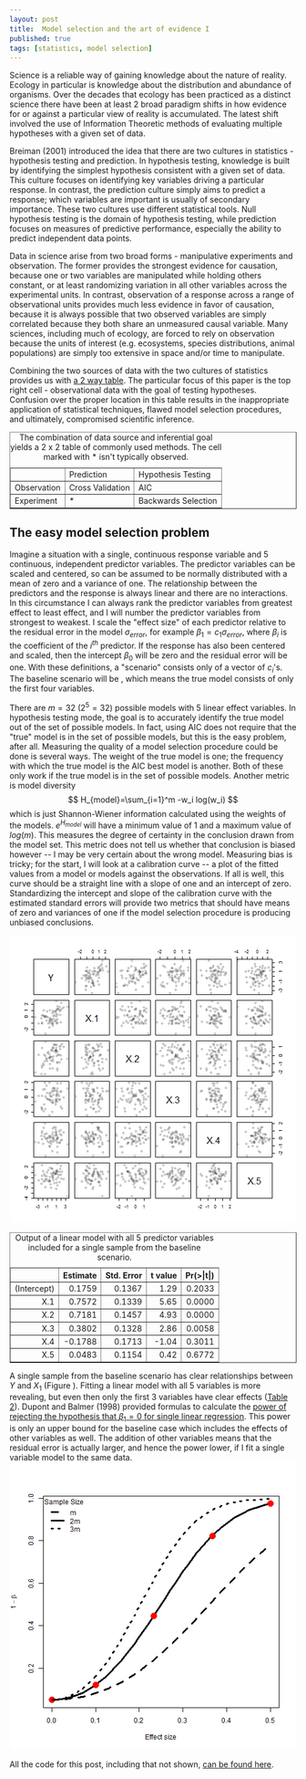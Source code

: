 ```yaml
--- 
layout: post 
title:  Model selection and the art of evidence I 
published: true 
tags: [statistics, model selection] 
---
```



Science is a reliable way of gaining knowledge about the nature of reality. Ecology in particular is knowledge about the distribution and abundance of organisms. Over the decades that ecology has been practiced as a distinct science there have been at least 2 broad paradigm shifts in how evidence for or against a particular view of reality is accumulated. The latest shift involved the use of Information Theoretic methods of evaluating multiple hypotheses with a given set of data. 

Breiman (2001) introduced the idea that there are two cultures in statistics - hypothesis testing and prediction. In hypothesis testing, knowledge is built by identifying the simplest hypothesis consistent with a given set of data. This culture focuses on identifying key variables driving a particular response. In contrast, the prediction culture simply aims to predict a response; which variables are important is usually of secondary importance. These two cultures use different statistical tools. Null hypothesis testing is the domain of hypothesis testing, while prediction focuses on measures of predictive performance, especially the ability to predict independent data points. 

Data in science arise from two broad forms - manipulative experiments and observation. The former provides the strongest evidence for causation, because one or two variables are manipulated while holding others constant, or at least randomizing variation in all other variables across the experimental units. In contrast, observation of a response across a range of observational units provides much less evidence in favor of causation, because it is always possible that two observed variables are simply correlated because they both share an unmeasured causal variable. Many sciences, including much of ecology, are forced to rely on observation because the units of interest (e.g. ecosystems, species distributions, animal populations) are simply too extensive in space and/or time to manipulate. 

Combining the two sources of data with the two cultures of statistics provides us with [a 2 way table](#typology). The particular focus of this paper is the top right cell - observational data with the goal of testing hypotheses. Confusion over the proper location in this table results in the inappropriate application of statistical techniques, flawed model selection procedures, and ultimately, compromised scientific inference. 
<!-- html table generated in R 3.3.0 by xtable 1.7-4 package -->
<!-- Wed May 25 09:20:47 2016 -->
<table border=1>
<caption align="top"> The combination of data source and inferential goal yields a 2 x 2 table of commonly used methods. The cell marked with * isn't typically observed. </caption>
  <tr> <td>   </td> <td> Prediction </td> <td> Hypothesis Testing </td> </tr>
   <tr> <td> Observation </td> <td> Cross Validation </td> <td> AIC </td> </tr>
  <tr> <td> Experiment </td> <td> * </td> <td> Backwards Selection </td> </tr>
   </table>

## The easy model selection problem
Imagine a situation with a single, continuous response variable and 5 continuous, independent predictor variables. The predictor variables can be scaled and centered, so can be assumed to be normally distributed with a mean of zero and a variance of one. The relationship between the predictors and the response is always linear and there are no interactions. In this circumstance I can always rank the predictor variables from greatest effect to least effect, and I will number the predictor variables from strongest to weakest. I scale the "effect size" of each predictor relative to the residual error in the model $\sigma_{error}$, for example $\beta_1 = c_1\sigma_{error}$, where $\beta_i$ is the coefficient of the $i^{th}$ predictor. If the response has also been centered and scaled, then the intercept $\beta_0$ will be zero and the residual error will be one. With these definitions, a "scenario" consists only of a vector of $c_i$'s. The baseline scenario will be , which means the true model consists of only the first four variables.

There are $m=32$ ($2^5=32$) possible models with 5 linear effect variables. In hypothesis testing mode, the goal is to accurately identify the true model out of the set of possible models. In fact, using AIC does not require that the "true" model is in the set of possible models, but this is the easy problem, after all. Measuring the quality of a model selection procedure could be done is several ways. The weight of the true model is one; the frequency with which the true model is the AIC best model is another. Both of these only work if the true model is in the set of possible models. Another metric is model diversity
$$
H_{model}=\sum_{i=1}^m -w_i log(w_i)
$$
which is just Shannon-Wiener information calculated using the weights of the models. $e^{H_{model}}$ will have a minimum value of 1 and a maximum value of $log(m)$. This measures the degree of certainty in the conclusion drawn from the model set. This metric does not tell us whether that conclusion is biased however -- I may be very certain about the wrong model. Measuring bias is tricky; for the start, I will look at a calibration curve -- a plot of the fitted values from a model or models against the observations. If all is well, this curve should be a straight line with a slope of one and an intercept of zero. Standardizing the intercept and slope of the calibration curve with the estimated standard errors will provide two metrics that should have means of zero and variances of one if the model selection procedure is producing unbiased conclusions. 

![A sample dataset from the baseline scenario with $N=2m=64$.](figure/easy1-1.png) <!-- html table generated in R 3.3.0 by xtable 1.7-4 package -->
<!-- Wed May 25 09:20:47 2016 -->
<table border=1>
<caption align="top"> Output of a linear model with all 5 predictor variables included for a single sample from the baseline scenario. </caption>
<tr> <th>  </th> <th> Estimate </th> <th> Std. Error </th> <th> t value </th> <th> Pr(&gt;|t|) </th>  </tr>
  <tr> <td align="right"> (Intercept) </td> <td align="right"> 0.1759 </td> <td align="right"> 0.1367 </td> <td align="right"> 1.29 </td> <td align="right"> 0.2033 </td> </tr>
  <tr> <td align="right"> X.1 </td> <td align="right"> 0.7572 </td> <td align="right"> 0.1339 </td> <td align="right"> 5.65 </td> <td align="right"> 0.0000 </td> </tr>
  <tr> <td align="right"> X.2 </td> <td align="right"> 0.7181 </td> <td align="right"> 0.1457 </td> <td align="right"> 4.93 </td> <td align="right"> 0.0000 </td> </tr>
  <tr> <td align="right"> X.3 </td> <td align="right"> 0.3802 </td> <td align="right"> 0.1328 </td> <td align="right"> 2.86 </td> <td align="right"> 0.0058 </td> </tr>
  <tr> <td align="right"> X.4 </td> <td align="right"> -0.1788 </td> <td align="right"> 0.1713 </td> <td align="right"> -1.04 </td> <td align="right"> 0.3011 </td> </tr>
  <tr> <td align="right"> X.5 </td> <td align="right"> 0.0483 </td> <td align="right"> 0.1154 </td> <td align="right"> 0.42 </td> <td align="right"> 0.6772 </td> </tr>
   </table>

A single sample from the baseline scenario has clear relationships between $Y$ and $X_1$ (Figure ). Fitting a linear model with all 5 variables is more revealing, but even then only the first 3 variables have clear effects ([Table 2](#lm0)). Dupont and Balmer (1998) provided formulas to calculate the [power of rejecting the hypothesis that $\beta_1 = 0$ for single linear regression](#fig:powerCurve). This power is only an upper bound for the baseline case which includes the effects of other variables as well. The addition of other variables means that the residual error is actually larger, and hence the power lower, if I fit a single variable model to the same data.     
![Power $(1-\beta)$ to reject the hypothesis that $\beta_1 = 0$ for different effect sizes and sample sizes of $m$, $2m$, and $3m$. The red dots indicate the effect sizes in the baseline scenario.](figure/powerCurve-1.png) 




All the code for this post, including that not shown, [can be found here](https::/github.com/atyre2/atyre2.github.io/_drafts/post-template.Rmd).
